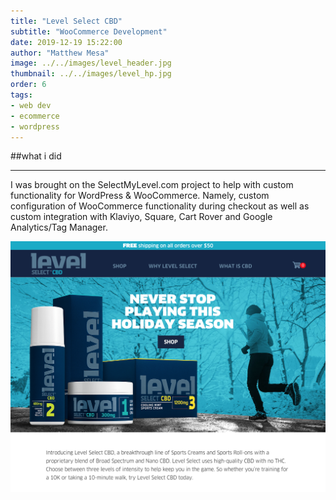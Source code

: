 ```yaml
---
title: "Level Select CBD"
subtitle: "WooCommerce Development"
date: 2019-12-19 15:22:00
author: "Matthew Mesa"
image: ../../images/level_header.jpg
thumbnail: ../../images/level_hp.jpg
order: 6
tags:
- web dev
- ecommerce
- wordpress
---
```


##what i did

***

I was brought on the SelectMyLevel.com project to help with custom functionality for WordPress & WooCommerce. Namely, custom configuration of WooCommerce functionality during checkout as well as custom integration with Klaviyo, Square, Cart Rover and Google Analytics/Tag Manager.

![SelectMyLevel.com homepage screenshot](../../images/level_screenshot.png "SelectMyLevel.com homepage screenshot")